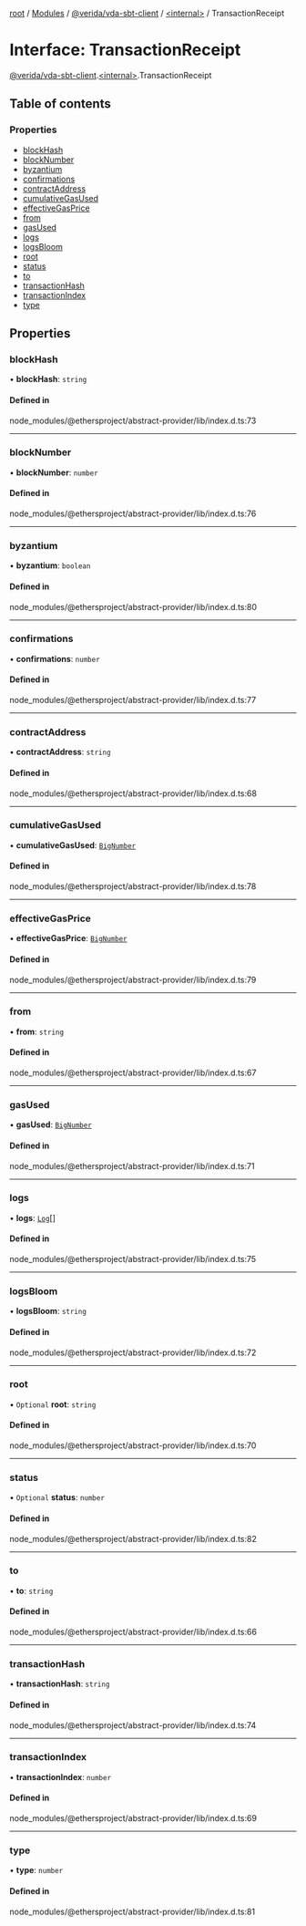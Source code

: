 [root](../README.md) / [Modules](../modules.md) / [@verida/vda-sbt-client](../modules/verida_vda_sbt_client.md) / [<internal\>](../modules/verida_vda_sbt_client._internal_.md) / TransactionReceipt

# Interface: TransactionReceipt

[@verida/vda-sbt-client](../modules/verida_vda_sbt_client.md).[<internal\>](../modules/verida_vda_sbt_client._internal_.md).TransactionReceipt

## Table of contents

### Properties

- [blockHash](verida_vda_sbt_client._internal_.TransactionReceipt.md#blockhash)
- [blockNumber](verida_vda_sbt_client._internal_.TransactionReceipt.md#blocknumber)
- [byzantium](verida_vda_sbt_client._internal_.TransactionReceipt.md#byzantium)
- [confirmations](verida_vda_sbt_client._internal_.TransactionReceipt.md#confirmations)
- [contractAddress](verida_vda_sbt_client._internal_.TransactionReceipt.md#contractaddress)
- [cumulativeGasUsed](verida_vda_sbt_client._internal_.TransactionReceipt.md#cumulativegasused)
- [effectiveGasPrice](verida_vda_sbt_client._internal_.TransactionReceipt.md#effectivegasprice)
- [from](verida_vda_sbt_client._internal_.TransactionReceipt.md#from)
- [gasUsed](verida_vda_sbt_client._internal_.TransactionReceipt.md#gasused)
- [logs](verida_vda_sbt_client._internal_.TransactionReceipt.md#logs)
- [logsBloom](verida_vda_sbt_client._internal_.TransactionReceipt.md#logsbloom)
- [root](verida_vda_sbt_client._internal_.TransactionReceipt.md#root)
- [status](verida_vda_sbt_client._internal_.TransactionReceipt.md#status)
- [to](verida_vda_sbt_client._internal_.TransactionReceipt.md#to)
- [transactionHash](verida_vda_sbt_client._internal_.TransactionReceipt.md#transactionhash)
- [transactionIndex](verida_vda_sbt_client._internal_.TransactionReceipt.md#transactionindex)
- [type](verida_vda_sbt_client._internal_.TransactionReceipt.md#type)

## Properties

### blockHash

• **blockHash**: `string`

#### Defined in

node_modules/@ethersproject/abstract-provider/lib/index.d.ts:73

___

### blockNumber

• **blockNumber**: `number`

#### Defined in

node_modules/@ethersproject/abstract-provider/lib/index.d.ts:76

___

### byzantium

• **byzantium**: `boolean`

#### Defined in

node_modules/@ethersproject/abstract-provider/lib/index.d.ts:80

___

### confirmations

• **confirmations**: `number`

#### Defined in

node_modules/@ethersproject/abstract-provider/lib/index.d.ts:77

___

### contractAddress

• **contractAddress**: `string`

#### Defined in

node_modules/@ethersproject/abstract-provider/lib/index.d.ts:68

___

### cumulativeGasUsed

• **cumulativeGasUsed**: [`BigNumber`](../classes/verida_vda_sbt_client._internal_.BigNumber.md)

#### Defined in

node_modules/@ethersproject/abstract-provider/lib/index.d.ts:78

___

### effectiveGasPrice

• **effectiveGasPrice**: [`BigNumber`](../classes/verida_vda_sbt_client._internal_.BigNumber.md)

#### Defined in

node_modules/@ethersproject/abstract-provider/lib/index.d.ts:79

___

### from

• **from**: `string`

#### Defined in

node_modules/@ethersproject/abstract-provider/lib/index.d.ts:67

___

### gasUsed

• **gasUsed**: [`BigNumber`](../classes/verida_vda_sbt_client._internal_.BigNumber.md)

#### Defined in

node_modules/@ethersproject/abstract-provider/lib/index.d.ts:71

___

### logs

• **logs**: [`Log`](verida_vda_sbt_client._internal_.Log.md)[]

#### Defined in

node_modules/@ethersproject/abstract-provider/lib/index.d.ts:75

___

### logsBloom

• **logsBloom**: `string`

#### Defined in

node_modules/@ethersproject/abstract-provider/lib/index.d.ts:72

___

### root

• `Optional` **root**: `string`

#### Defined in

node_modules/@ethersproject/abstract-provider/lib/index.d.ts:70

___

### status

• `Optional` **status**: `number`

#### Defined in

node_modules/@ethersproject/abstract-provider/lib/index.d.ts:82

___

### to

• **to**: `string`

#### Defined in

node_modules/@ethersproject/abstract-provider/lib/index.d.ts:66

___

### transactionHash

• **transactionHash**: `string`

#### Defined in

node_modules/@ethersproject/abstract-provider/lib/index.d.ts:74

___

### transactionIndex

• **transactionIndex**: `number`

#### Defined in

node_modules/@ethersproject/abstract-provider/lib/index.d.ts:69

___

### type

• **type**: `number`

#### Defined in

node_modules/@ethersproject/abstract-provider/lib/index.d.ts:81
